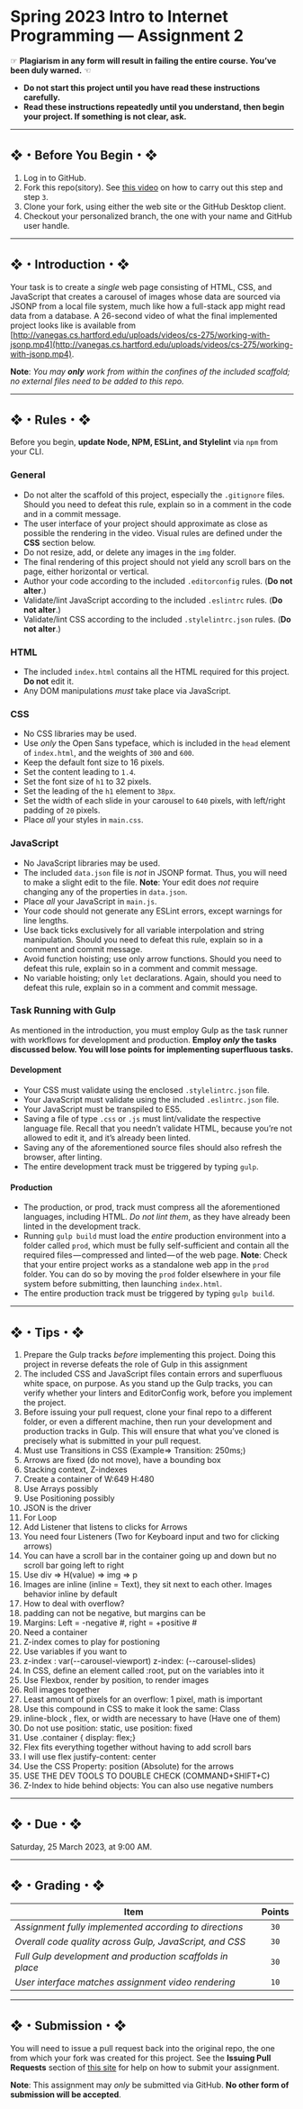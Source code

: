 # Spring 2023 Intro to Internet Programming — Assignment 2

☞ **Plagiarism in any form will result in failing the entire course. You’ve been duly warned.** ☜

* **Do not start this project until you have read these instructions carefully.**
* **Read these instructions repeatedly until you understand, then begin your project. If something is not clear, ask.**

---

## ❖・Before You Begin・❖

1. Log in to GitHub.
2. Fork this repo(sitory). See [this video](http://code-warrior.github.io/tutorials/git/github/forking-and-cloning-at-the-github-web-site/) on how to carry out this step and step `3`.
3. Clone your fork, using either the web site or the GitHub Desktop client.
4. Checkout your personalized branch, the one with your name and GitHub user handle.

---

## ❖・Introduction・❖

Your task is to create a *single* web page consisting of HTML, CSS, and JavaScript that creates a carousel of images whose data are sourced via JSONP from a local file system, much like how a full-stack app might read data from a database. A 26-second video of what the final implemented project looks like is available from [http://vanegas.cs.hartford.edu/uploads/videos/cs-275/working-with-jsonp.mp4](http://vanegas.cs.hartford.edu/uploads/videos/cs-275/working-with-jsonp.mp4).

**Note**: *You may **only** work from within the confines of the included scaffold; no external files need to be added to this repo.*

---

## ❖・Rules・❖

Before you begin, **update Node, NPM, ESLint, and Stylelint** via `npm` from your CLI.

### General

* Do not alter the scaffold of this project, especially the `.gitignore` files. Should you need to defeat this rule, explain so in a comment in the code and in a commit message.
* The user interface of your project should approximate as close as possible the rendering in the video. Visual rules are defined under the **CSS** section below.
* Do not resize, add, or delete any images in the `img` folder.
* The final rendering of this project should not yield any scroll bars on the page, either horizontal or vertical.
* Author your code according to the included `.editorconfig` rules. (**Do not alter**.)
* Validate/lint JavaScript according to the included `.eslintrc` rules. (**Do not alter**.)
* Validate/lint CSS according to the included `.stylelintrc.json` rules. (**Do not alter**.)

### HTML

* The included `index.html` contains all the HTML required for this project. **Do not** edit it.
* Any DOM manipulations *must* take place via JavaScript.

### CSS

* No CSS libraries may be used.
* Use *only* the Open Sans typeface, which is included in the `head` element of `index.html`, and the weights of `300` and `600`.
* Keep the default font size to 16 pixels.
* Set the content leading to `1.4`.
* Set the font size of `h1` to 32 pixels.
* Set the leading of the `h1` element to `38px`.
* Set the width of each slide in your carousel to `640` pixels, with left/right padding of `20` pixels.
* Place *all* your styles in `main.css`.

### JavaScript

* No JavaScript libraries may be used.
* The included `data.json` file is *not* in JSONP format. Thus, you will need to make a slight edit to the file. **Note**: Your edit does *not* require changing any of the properties in `data.json`.
* Place *all* your JavaScript in `main.js`.
* Your code should not generate any ESLint errors, except warnings for line lengths.
* Use back ticks exclusively for all variable interpolation and string manipulation. Should you need to defeat this rule, explain so in a comment and commit message.
* Avoid function hoisting; use only arrow functions. Should you need to defeat this rule, explain so in a comment and commit message.
* No variable hoisting; only `let` declarations. Again, should you need to defeat this rule, explain so in a comment and commit message.

### Task Running with Gulp

As mentioned in the introduction, you must employ Gulp as the task runner with workflows for development and production. **Employ *only* the tasks discussed below. You will lose points for implementing superfluous tasks.**

#### Development

* Your CSS must validate using the enclosed `.stylelintrc.json` file.
* Your JavaScript must validate using the included `.eslintrc.json` file.
* Your JavaScript must be transpiled to ES5.
* Saving a file of type `.css`  or `.js` must lint/validate the respective language file. Recall that you needn’t validate HTML, because you’re not allowed to edit it, and it’s already been linted.
* Saving any of the aforementioned source files should also refresh the browser, after linting.
* The entire development track must be triggered by typing `gulp`.

#### Production

* The production, or prod, track must compress all the aforementioned languages, including HTML. *Do not lint them*, as they have already been linted in the development track.
* Running `gulp build` must load the *entire* production environment into a folder called `prod`, which must be fully self-sufficient and contain all the required files — compressed and linted — of the web page. **Note**: Check that your entire project works as a standalone web app in the `prod` folder. You can do so by moving the `prod` folder elsewhere in your file system before submitting, then launching `index.html`.
* The entire production track must be triggered by typing `gulp build`.

---

## ❖・Tips・❖

1. Prepare the Gulp tracks *before* implementing this project. Doing this project in reverse defeats the role of Gulp in this assignment
2. The included CSS and JavaScript files contain errors and superfluous white space, on purpose. As you stand up the Gulp tracks, you can verify whether your linters and EditorConfig work, before you implement the project.
3. Before issuing your pull request, clone your final repo to a different folder, or even a different machine, then run your development and production tracks in Gulp. This will ensure that what you’ve cloned is precisely what is submitted in your pull request.
4. Must use Transitions in CSS (Example=> Transition: 250ms;)
5. Arrows are fixed (do not move), have a bounding box
6. Stacking context, Z-indexes
7. Create a container of W:649 H:480
8. Use Arrays possibly
9. Use Positioning possibly
10. JSON is the driver
11. For Loop
12. Add Listener that listens to clicks for Arrows
13. You need four Listeners (Two for Keyboard input and two for clicking arrows)
14. You can have a scroll bar in the container going up and down but no scroll bar going left to right
15. Use div => H(value) => img => p
16. Images are inline (inline = Text), they sit next to each other. Images behavior inline by default
17. How to deal with overflow?
18. padding can not be negative, but margins can be
19. Margins: Left = -negative #, right = +positive #
20. Need a container
21. Z-index comes to play for postioning
22. Use variables if you want to
23. z-index : var(--carousel-viewport) z-index: (--carousel-slides)
24. In CSS, define an element called :root, put on the variables into it
25. Use Flexbox, render by position, to render images
26. Roll images together
27. Least amount of pixels for an overflow: 1 pixel, math is important
28. Use this compound in CSS to make it look the same: Class
29. inline-block , flex, or width are necessary to have (Have one of them)
30. Do not use position: static, use position: fixed
31. Use .container { display: flex;}
32. Flex fits everything together without having to add scroll bars
33. I will use flex justify-content: center
34. Use the CSS Property: position (Absolute) for the arrows
35. USE THE DEV TOOLS TO DOUBLE CHECK (COMMAND+SHIFT+C)
36. Z-Index to hide behind objects: You can also use negative numbers
---

## ❖・Due・❖

Saturday, 25 March 2023, at 9:00 AM.

---

## ❖・Grading・❖

| Item                                                      | Points |
| --------------------------------------------------------- | :----: |
| *Assignment fully implemented according to directions*    | `30`   |
| *Overall code quality across Gulp, JavaScript, and CSS*   | `30`   |
| *Full Gulp development and production scaffolds in place* | `30`   |
| *User interface matches assignment video rendering*       | `10`   |

---

## ❖・Submission・❖

You will need to issue a pull request back into the original repo, the one from which your fork was created for this project. See the **Issuing Pull Requests** section of [this site](http://code-warrior.github.io/tutorials/git/github/index.html) for help on how to submit your assignment.

**Note**: This assignment may *only* be submitted via GitHub. **No other form of submission will be accepted**.
